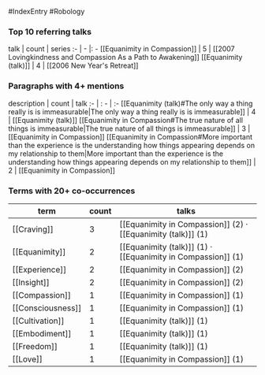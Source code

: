 #IndexEntry #Robology

### Top 10 referring talks
talk | count | series
:- | - |: -
[[Equanimity in Compassion]] | 5 | [[2007 Lovingkindness and Compassion As a Path to Awakening]]
[[Equanimity (talk)]] | 4 | [[2006 New Year's Retreat]]

### Paragraphs with 4+ mentions
description | count | talk
:- | : - | :-
[[Equanimity (talk)#The only way a thing really is is immeasurable\|The only way a thing really is is immeasurable]] | 4 | [[Equanimity (talk)]]
[[Equanimity in Compassion#The true nature of all things is immeasurable\|The true nature of all things is immeasurable]] | 3 | [[Equanimity in Compassion]]
[[Equanimity in Compassion#More important than the experience is the understanding how things appearing depends on my relationship to them\|More important than the experience is the understanding how things appearing depends on my relationship to them]] | 2 | [[Equanimity in Compassion]]

### Terms with 20+ co-occurrences
term | count | talks
-|-|-
[[Craving]] | 3 | <span class="counts">[[Equanimity in Compassion]] (2) · [[Equanimity (talk)]] (1)</span> 
[[Equanimity]] | 2 | <span class="counts">[[Equanimity (talk)]] (1) · [[Equanimity in Compassion]] (1)</span> 
[[Experience]] | 2 | <span class="counts">[[Equanimity in Compassion]] (2)</span> 
[[Insight]] | 2 | <span class="counts">[[Equanimity in Compassion]] (2)</span> 
[[Compassion]] | 1 | <span class="counts">[[Equanimity in Compassion]] (1)</span> 
[[Consciousness]] | 1 | <span class="counts">[[Equanimity in Compassion]] (1)</span> 
[[Cultivation]] | 1 | <span class="counts">[[Equanimity (talk)]] (1)</span> 
[[Embodiment]] | 1 | <span class="counts">[[Equanimity (talk)]] (1)</span> 
[[Freedom]] | 1 | <span class="counts">[[Equanimity (talk)]] (1)</span> 
[[Love]] | 1 | <span class="counts">[[Equanimity in Compassion]] (1)</span> 

